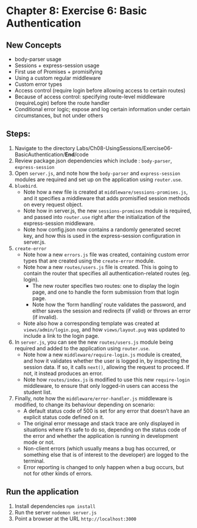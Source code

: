 # Chapter 8: Exercise 6: Basic Authentication
## New Concepts
* body-parser usage
* Sessions + express-session usage
* First use of Promises + promisifying
* Using a custom regular middleware
* Custom error types
* Access control (require login before allowing access to certain routes)
* Because of access control: specifying route-level middleware (requireLogin) before the route handler
* Conditional error logic; expose and log certain information under certain circumstances, but not under others

## Steps:
1. Navigate to the directory Labs/Ch08-UsingSessions/Exercise06-BasicAuthentication/__End__/code
1. Review package.json dependencies which include : `body-parser`, `express-session`
1. Open `server.js`, and note how the `body-parser` and `express-session` modules are required and set up on the application using `router.use`.
1. `bluebird`.
	- Note how a new file is created at `middleware/sessions-promises.js`, and it specifies a middleware that adds promisified session methods on every request object.
	- Note how in server.js, the new `sessions-promises` module is required, and passed into `router.use` right after the initialization of the express-session middleware.
	- Note how config.json now contains a randomly generated secret key, and how this is used in the express-session configuration in server.js.
1. `create-error`
	- Note how a new `errors.js` file was created, containing custom error types that are created using the `create-error` module.
	- Note how a new `routes/users.js` file is created. This is going to contain the router that specifies all authentication-related routes (eg. login).
		- The new router specifies two routes: one to display the login page, and one to handle the form submission from that login page.
		- Note how the ‘form handling’ route validates the password, and either saves the session and redirects (if valid) or throws an error (if invalid).
	- Note also how a corresponding template was created at `views/admin/login.pug`, and how `views/layout.pug` was updated to include a link to the login page.
1. In `server.js`, you can see the new `routes/users.js` module being required and added to the application using `router.use`.
	- Note how a new `middleware/require-login.js` module is created, and how it validates whether the user is logged in, by inspecting the session data. If so, it calls `next()`, allowing the request to proceed. If not, it instead produces an error.
	- Note how `routes/index.js` is modified to use this new `require-login` middleware, to ensure that only logged-in users can access the student list.
1. Finally, note how the `middleware/error-handler.js` middleware is modified, to change its behaviour depending on scenario:
	- A default status code of 500 is set for any error that doesn’t have an explicit status code defined on it.
	- The original error message and stack trace are only displayed in situations where it’s safe to do so, depending on the status code of the error and whether the application is running in development mode or not.
	- Non-client errors (which usually means a bug has occurred, or something else that is of interest to the developer) are logged to the terminal.
 	- Error reporting is changed to only happen when a bug occurs, but not for other kinds of errors.
## Run the application
1. Install dependencies `npm install`
1. Run the server `nodemon server.js`
1. Point a browser at the URL `http://localhost:3000`
